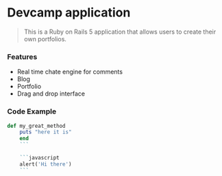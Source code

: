 # Devcamp application

> This is a Ruby on Rails 5 application that allows users to create their own portfolios.

### Features

- Real time chate engine for comments
- Blog 
- Portfolio
- Drag and drop interface

### Code Example
```ruby 
def my_great_method
    puts "here it is"
    end
    ```
    
    ```javascript
    alert('Hi there')
    ```


